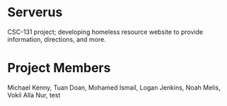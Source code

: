 # Serverus
CSC-131 project; developing homeless resource website to provide information, directions, and more.

# Project Members
Michael Kenny, Tuan Doan, Mohamed Ismail, Logan Jenkins, Noah Melis, Vokil Alla Nur, test
